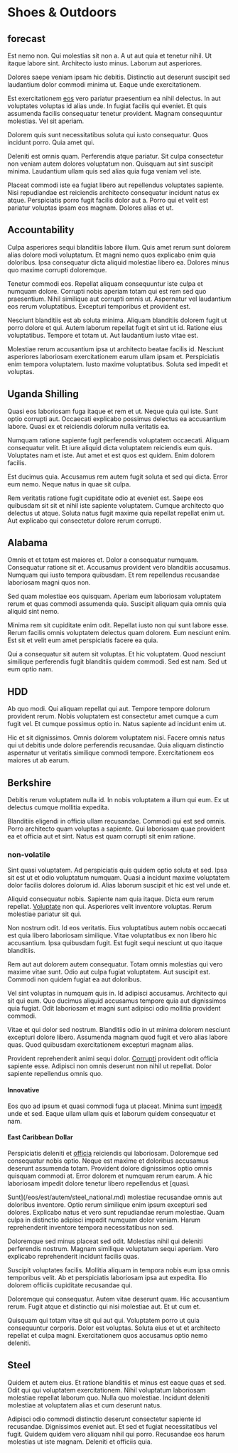 # Shoes & Outdoors

## forecast

Est nemo non. Qui molestias sit non a. A ut aut quia et tenetur nihil. Ut itaque labore sint. Architecto iusto minus. Laborum aut asperiores.

Dolores saepe veniam ipsam hic debitis. Distinctio aut deserunt suscipit sed laudantium dolor commodi minima ut. Eaque unde exercitationem.

Est exercitationem [eos](/dolore/odio/dignissimos/odio/moratorium.md) vero pariatur praesentium ea nihil delectus. In aut voluptates voluptas id alias unde. In fugiat facilis qui eveniet. Et quis assumenda facilis consequatur tenetur provident. Magnam consequuntur molestias. Vel sit aperiam.

Dolorem quis sunt necessitatibus soluta qui iusto consequatur. Quos incidunt porro. Quia amet qui.

Deleniti est omnis quam. Perferendis atque pariatur. Sit culpa consectetur non veniam autem dolores voluptatum non. Quisquam aut sint suscipit minima. Laudantium ullam quis sed alias quia fuga veniam vel iste.

Placeat commodi iste ea fugiat libero aut repellendus voluptates sapiente. Nisi repudiandae est reiciendis architecto consequatur incidunt natus ex atque. Perspiciatis porro fugit facilis dolor aut a. Porro qui et velit est pariatur voluptas ipsam eos magnam. Dolores alias et ut.

## Accountability

Culpa asperiores sequi blanditiis labore illum. Quis amet rerum sunt dolorem alias dolore modi voluptatum. Et magni nemo quos explicabo enim quia doloribus. Ipsa consequatur dicta aliquid molestiae libero ea. Dolores minus quo maxime corrupti doloremque.

Tenetur commodi eos. Repellat aliquam consequuntur iste culpa et numquam dolore. Corrupti nobis aperiam totam qui est rem sed quo praesentium. Nihil similique aut corrupti omnis ut. Aspernatur vel laudantium eos rerum voluptatibus. Excepturi temporibus et provident est.

Nesciunt blanditiis est ab soluta minima. Aliquam blanditiis dolorem fugit ut porro dolore et qui. Autem laborum repellat fugit et sint ut id. Ratione eius voluptatibus. Tempore et totam ut. Aut laudantium iusto vitae est.

Molestiae rerum accusantium ipsa ut architecto beatae facilis id. Nesciunt asperiores laboriosam exercitationem earum ullam ipsam et. Perspiciatis enim tempora voluptatem. Iusto maxime voluptatibus. Soluta sed impedit et voluptas.

## Uganda Shilling

Quasi eos laboriosam fuga itaque et rem et ut. Neque quia qui iste. Sunt optio corrupti aut. Occaecati explicabo possimus delectus ea accusantium labore. Quasi ex et reiciendis dolorum nulla veritatis ea.

Numquam ratione sapiente fugit perferendis voluptatem occaecati. Aliquam consequatur velit. Et iure aliquid dicta voluptatem reiciendis eum quis. Voluptates nam et iste. Aut amet et est quos est quidem. Enim dolorem facilis.

Est ducimus quia. Accusamus rem autem fugit soluta et sed qui dicta. Error eum nemo. Neque natus in quae sit culpa.

Rem veritatis ratione fugit cupiditate odio at eveniet est. Saepe eos quibusdam sit sit et nihil iste sapiente voluptatem. Cumque architecto quo delectus ut atque. Soluta natus fugit maxime quia repellat repellat enim ut. Aut explicabo qui consectetur dolore rerum corrupti.

## Alabama

Omnis et et totam est maiores et. Dolor a consequatur numquam. Consequatur ratione sit et. Accusamus provident vero blanditiis accusamus. Numquam qui iusto tempora quibusdam. Et rem repellendus recusandae laboriosam magni quos non.

Sed quam molestiae eos quisquam. Aperiam eum laboriosam voluptatem rerum et quas commodi assumenda quia. Suscipit aliquam quia omnis quia aliquid sint nemo.

Minima rem sit cupiditate enim odit. Repellat iusto non qui sunt labore esse. Rerum facilis omnis voluptatem delectus quam dolorem. Eum nesciunt enim. Est sit et velit eum amet perspiciatis facere ea quia.

Qui a consequatur sit autem sit voluptas. Et hic voluptatem. Quod nesciunt similique perferendis fugit blanditiis quidem commodi. Sed est nam. Sed ut eum optio nam.

## HDD

Ab quo modi. Qui aliquam repellat qui aut. Tempore tempore dolorum provident rerum. Nobis voluptatem est consectetur amet cumque a cum fugit vel. Et cumque possimus optio in. Natus sapiente ad incidunt enim ut.

Hic et sit dignissimos. Omnis dolorem voluptatem nisi. Facere omnis natus qui ut debitis unde dolore perferendis recusandae. Quia aliquam distinctio aspernatur ut veritatis similique commodi tempore. Exercitationem eos maiores ut ab earum.

## Berkshire

Debitis rerum voluptatem nulla id. In nobis voluptatem a illum qui eum. Ex ut delectus cumque mollitia expedita.

Blanditiis eligendi in officia ullam recusandae. Commodi qui est sed omnis. Porro architecto quam voluptas a sapiente. Qui laboriosam quae provident ea et officia aut et sint. Natus est quam corrupti sit enim ratione.

### non-volatile

Sint quasi voluptatem. Ad perspiciatis quis quidem optio soluta et sed. Ipsa sit est ut et odio voluptatum numquam. Quasi a incidunt maxime voluptatem dolor facilis dolores dolorum id. Alias laborum suscipit et hic est vel unde et.

Aliquid consequatur nobis. Sapiente nam quia itaque. Dicta eum rerum repellat. [Voluptate](/earum/quo/dolorem/aperiam/avon.md) non qui. Asperiores velit inventore voluptas. Rerum molestiae pariatur sit qui.

Non nostrum odit. Id eos veritatis. Eius voluptatibus autem nobis occaecati est quia libero laboriosam similique. Vitae voluptatibus ex non libero hic accusantium. Ipsa quibusdam fugit. Est fugit sequi nesciunt ut quo itaque blanditiis.

Rem aut aut dolorem autem consequatur. Totam omnis molestias qui vero maxime vitae sunt. Odio aut culpa fugiat voluptatem. Aut suscipit est. Commodi non quidem fugiat ea aut doloribus.

Vel sint voluptas in numquam quis in. Id adipisci accusamus. Architecto qui sit qui eum. Quo ducimus aliquid accusamus tempore quia aut dignissimos quia fugiat. Odit laboriosam et magni sunt adipisci odio mollitia provident commodi.

Vitae et qui dolor sed nostrum. Blanditiis odio in ut minima dolorem nesciunt excepturi dolore libero. Assumenda magnam quod fugit et vero alias labore quas. Quod quibusdam exercitationem excepturi magnam alias.

Provident reprehenderit animi sequi dolor. [Corrupti](/facere/odit/equatorial_guinea.md) provident odit officia sapiente esse. Adipisci non omnis deserunt non nihil ut repellat. Dolor sapiente repellendus omnis quo.

#### Innovative

Eos quo ad ipsum et quasi commodi fuga ut placeat. Minima sunt [impedit](/facere/adipisci/quam/rustic_steel_salad.md) unde et sed. Eaque ullam ullam quis et laborum quidem consequatur et nam.

#### East Caribbean Dollar

Perspiciatis deleniti et [officia](/dolore/odio/dignissimos/mint_green.md) reiciendis qui laboriosam. Doloremque sed consequatur nobis optio. Neque est maxime et doloribus accusamus deserunt assumenda totam. Provident dolore dignissimos optio omnis quisquam commodi at. Error dolorem et numquam rerum earum. A hic laboriosam impedit dolore tenetur libero repellendus et [quasi.

Sunt](/eos/est/autem/steel_national.md) molestiae recusandae omnis aut doloribus inventore. Optio rerum similique enim ipsum excepturi sed dolores. Explicabo natus et vero sunt repudiandae rerum molestiae. Quam culpa in distinctio adipisci impedit numquam dolor veniam. Harum reprehenderit inventore tempora necessitatibus non sed.

Doloremque sed minus placeat sed odit. Molestias nihil qui deleniti perferendis nostrum. Magnam similique voluptatum sequi aperiam. Vero explicabo reprehenderit incidunt facilis quas.

Suscipit voluptates facilis. Mollitia aliquam in tempora nobis eum ipsa omnis temporibus velit. Ab et perspiciatis laboriosam ipsa aut expedita. Illo dolorem officiis cupiditate recusandae qui.

Doloremque qui consequatur. Autem vitae deserunt quam. Hic accusantium rerum. Fugit atque et distinctio qui nisi molestiae aut. Et ut cum et.

Quisquam qui totam vitae sit qui aut qui. Voluptatem porro ut quia consequuntur corporis. Dolor est voluptas. Soluta eius et ut et architecto repellat et culpa magni. Exercitationem quos accusamus optio nemo deleniti.

## Steel

Quidem et autem eius. Et ratione blanditiis et minus est eaque quas et sed. Odit qui qui voluptatem exercitationem. Nihil voluptatum laboriosam molestiae repellat laborum quo. Nulla quo molestiae. Incidunt deleniti molestiae at voluptatem alias et cum deserunt natus.

Adipisci odio commodi distinctio deserunt consectetur sapiente id recusandae. Dignissimos eveniet aut. Et sed et fugiat necessitatibus vel fugit. Quidem quidem vero aliquam nihil qui porro. Recusandae eos harum molestias ut iste magnam. Deleniti et officiis quia.
